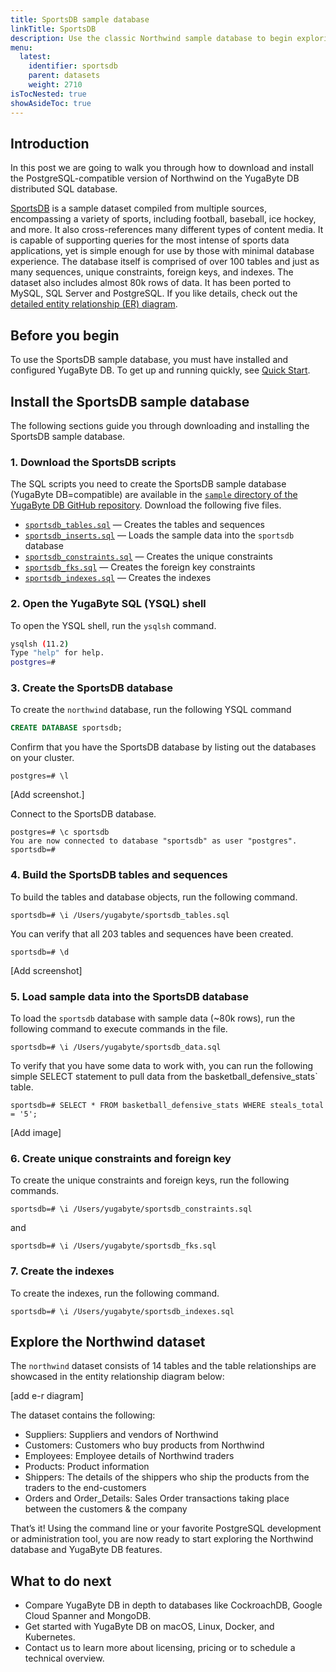 ```yaml
---
title: SportsDB sample database 
linkTitle: SportsDB
description: Use the classic Northwind sample database to begin exploring YugaByte DB.
menu:
  latest:
    identifier: sportsdb
    parent: datasets
    weight: 2710
isTocNested: true
showAsideToc: true
---
```


## Introduction

In this post we are going to walk you through how to download and install the PostgreSQL-compatible version of Northwind on the YugaByte DB distributed SQL database.

[SportsDB](http://www.sportsdb.org/sd) is a sample dataset compiled from multiple sources, encompassing a variety of sports, including football, baseball, ice hockey, and more. It also cross-references many different types of content media. It is capable of supporting queries for the most intense of sports data applications, yet is simple enough for use by those with minimal database experience. The database itself is comprised of over 100 tables and just as many sequences, unique constraints, foreign keys, and indexes. The dataset also includes almost 80k rows of data. It has been ported to MySQL, SQL Server and PostgreSQL. If you like details, check out the [detailed entity relationship (ER) diagram](http://www.sportsdb.org/modules/sd/assets/downloads/sportsdb-27.jpg).

## Before you begin

To use the SportsDB sample database, you must have installed and configured YugaByte DB. To get up and running quickly, see [Quick Start](/latest/quick-start/).

## Install the SportsDB sample database

The following sections guide you through downloading and installing the SportsDB sample database.

### 1. Download the SportsDB scripts

The SQL scripts you need to create the SportsDB sample database (YugaByte DB=compatible) are available in the [`sample` directory of the YugaByte DB GitHub repository](https://github.com/YugaByte/yugabyte-db/tree/master/sample). Download the following five files.

- [`sportsdb_tables.sql`](https://raw.githubusercontent.com/YugaByte/yugabyte-db/master/sample/sportsdb_tables.sql) — Creates the tables and sequences
- [`sportsdb_inserts.sql`](https://raw.githubusercontent.com/YugaByte/yugabyte-db/master/sample/sportsdb_inserts.sql) — Loads the sample data into the `sportsdb` database
- [`sportsdb_constraints.sql`](https://raw.githubusercontent.com/YugaByte/yugabyte-db/master/sample/sportsdb_constraints.sql) — Creates the unique constraints
- [`sportsdb_fks.sql`](https://raw.githubusercontent.com/YugaByte/yugabyte-db/master/sample/sportsdb_fks.sql) — Creates the foreign key constraints
- [`sportsdb_indexes.sql`](https://raw.githubusercontent.com/YugaByte/yugabyte-db/master/sample/sportsdb_indexes.sql) — Creates the indexes

### 2. Open the YugaByte SQL (YSQL) shell

To open the YSQL shell, run the `ysqlsh` command.

```sh
ysqlsh (11.2)
Type "help" for help.
postgres=#
```

### 3. Create the SportsDB database

To create the `northwind` database, run the following YSQL command

```sql
CREATE DATABASE sportsdb;
```

Confirm that you have the SportsDB database by listing out the databases on your cluster.

```
postgres=# \l
```

[Add screenshot.]

Connect to the SportsDB database.

```
postgres=# \c sportsdb
You are now connected to database "sportsdb" as user "postgres".
sportsdb=# 
```

### 4. Build the SportsDB tables and sequences

To build the tables and database objects, run the following command.

```
sportsdb=# \i /Users/yugabyte/sportsdb_tables.sql
```

You can verify that all 203 tables and sequences have been created.

```
sportsdb=# \d
```

[Add screenshot]

### 5. Load sample data into the SportsDB database

To load the `sportsdb` database with sample data (~80k rows), run the following command to execute commands in the file.

```
sportsdb=# \i /Users/yugabyte/sportsdb_data.sql
```

To verify that you have some data to work with, you can run the following simple SELECT statement to pull data from the  basketball_defensive_stats` table.

```
sportsdb=# SELECT * FROM basketball_defensive_stats WHERE steals_total = '5';
```

[Add image]

### 6. Create unique constraints and foreign key

To create the unique constraints and foreign keys, run the following commands.

```
sportsdb=# \i /Users/yugabyte/sportsdb_constraints.sql
```

and

```
sportsdb=# \i /Users/yugabyte/sportsdb_fks.sql
```

### 7. Create the indexes

To create the indexes, run the following command.

```
sportsdb=# \i /Users/yugabyte/sportsdb_indexes.sql
```



## Explore the Northwind dataset

The `northwind` dataset consists of 14 tables and the table relationships are showcased in the entity relationship diagram below:

[add e-r diagram]

The dataset contains the following:

- Suppliers: Suppliers and vendors of Northwind
- Customers: Customers who buy products from Northwind
- Employees: Employee details of Northwind traders
- Products: Product information
- Shippers: The details of the shippers who ship the products from the traders to the end-customers
- Orders and Order_Details: Sales Order transactions taking place between the customers & the company

That’s it! Using the command line or your favorite PostgreSQL development or administration tool, you are now ready to start exploring the Northwind database and YugaByte DB features.

## What to do next

- Compare YugaByte DB in depth to databases like CockroachDB, Google Cloud Spanner and MongoDB.
- Get started with YugaByte DB on macOS, Linux, Docker, and Kubernetes.
- Contact us to learn more about licensing, pricing or to schedule a technical overview.